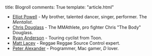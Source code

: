title: Blogroll
comments: True
template: "article.html"

* [Elliot Powell][elliot] - My brother, talented dancer, singer, performer. The _Mentalist_.
* [Chris Douglass][doug] - The MMAthlete, pro fighter Chris "The Body" Douglass.
* [Ryan Anderson][randle] - Touring cyclist from Toon.
* [Matt Lacey][lacey] - Reggae Reggae Source Control expert.
* [Peter Alexander][peter] - Programmer, Mac gamer, _D_ lover.

[elliot]: http://elliotpowell.co.uk "Brother and Dancer"
[doug]: http://doug-the-body.blogspot.co.uk "Fighter and statistician"
[randle]: http://lifeonabike.co.uk "Touring cyclist"
[lacey]: http://matt-lacey.com "'Dodgy as piss, man!"
[peter]: http://poita.org "Writes code, makes games"
